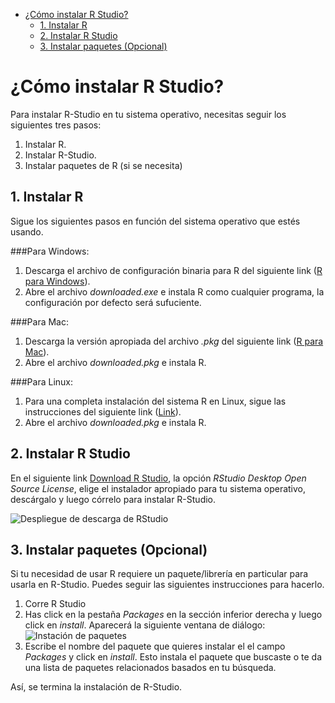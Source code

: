 -   [¿Cómo instalar R Studio?](#cómo-instalar-r-studio)
    -   [1. Instalar R](#instalar-r)
    -   [2. Instalar R Studio](#instalar-r-studio)
    -   [3. Instalar paquetes (Opcional)](#instalar-paquetes-opcional)

<!--
La revisión metodológica aquí vertida se basa en [@Wang_2012].
-->

# ¿Cómo instalar R Studio?

Para instalar R-Studio en tu sistema operativo, necesitas seguir los
siguientes tres pasos:

1.  Instalar R.
2.  Instalar R-Studio.
3.  Instalar paquetes de R (si se necesita)

## 1. Instalar R

Sigue los siguientes pasos en función del sistema operativo que estés
usando.

\#\#\#Para Windows:

1.  Descarga el archivo de configuración binaria para R del siguiente
    link ([R para Windows](https://cran.r-project.org/)).
2.  Abre el archivo *downloaded.exe* e instala R como cualquier
    programa, la configuración por defecto será sufuciente.

\#\#\#Para Mac:

1.  Descarga la versión apropiada del archivo *.pkg* del siguiente link
    ([R para Mac](https://cran.r-project.org/)).
2.  Abre el archivo *downloaded.pkg* e instala R.

\#\#\#Para Linux:

1.  Para una completa instalación del sistema R en Linux, sigue las
    instrucciones del siguiente link
    ([Link](https://cran.r-project.org/bin/linux/ubuntu/README)).
2.  Abre el archivo *downloaded.pkg* e instala R.

## 2. Instalar R Studio

En el siguiente link [Download R
Studio](https://www.rstudio.com/products/rstudio/download/), la opción
*RStudio Desktop Open Source License*, elige el instalador apropiado
para tu sistema operativo, descárgalo y luego córrelo para instalar
R-Studio.

![Despliegue de descarga de RStudio](Figuras/im2.png)

## 3. Instalar paquetes (Opcional)

Si tu necesidad de usar R requiere un paquete/librería en particular
para usarla en R-Studio. Puedes seguir las siguientes instrucciones para
hacerlo.

1.  Corre R Studio
2.  Has click en la pestaña *Packages* en la sección inferior derecha y
    luego click en *install*. Aparecerá la siguiente ventana de diálogo:
    ![Instación de paquetes](Figuras/im1.png)
3.  Escribe el nombre del paquete que quieres instalar el el campo
    *Packages* y click en *install*. Esto instala el paquete que
    buscaste o te da una lista de paquetes relacionados basados en tu
    búsqueda.

Así, se termina la instalación de R-Studio.
